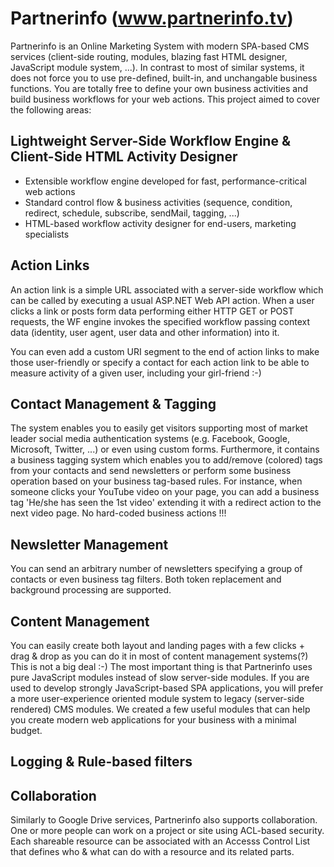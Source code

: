 # Partnerinfo (www.partnerinfo.tv)
Partnerinfo is an Online Marketing System with modern SPA-based CMS services (client-side routing, modules, blazing fast HTML designer, JavaScript module system, ...). In contrast to most of similar systems, it does not force you to use pre-defined, built-in, and unchangable business functions. You are totally free to define your own business activities and build business workflows for your web actions. This project aimed to cover the following areas:

## Lightweight Server-Side Workflow Engine & Client-Side HTML Activity Designer

- Extensible workflow engine developed for fast, performance-critical web actions
- Standard control flow & business activities (sequence, condition, redirect, schedule, subscribe, sendMail, tagging, ...)
- HTML-based workflow activity designer for end-users, marketing specialists

## Action Links

An action link is a simple URL associated with a server-side workflow which can be called by executing a usual ASP.NET Web API action. When a user clicks a link or posts form data performing either HTTP GET or POST requests, the WF engine invokes the specified workflow passing context data (identity, user agent, user data and other information) into it.

You can even add a custom URI segment to the end of action links to make those user-friendly or specify a contact for each action link to be able to measure activity of a given user, including your girl-friend :-)

## Contact Management & Tagging

The system enables you to easily get visitors supporting most of market leader social media authentication systems (e.g. Facebook, Google, Microsoft, Twitter, ...) or even using custom forms. Furthermore, it contains a business tagging system which enables you to add/remove (colored) tags from your contacts and send newsletters or perform some business operation based on your business tag-based rules. For instance, when someone clicks your YouTube video on your page, you can add a business tag 'He/she has seen the 1st video' extending it with a redirect action to the next video page. No hard-coded business actions !!!

## Newsletter Management

You can send an arbitrary number of newsletters specifying a group of contacts or even business tag filters. Both token replacement and background processing are supported.

## Content Management

You can easily create both layout and landing pages with a few clicks + drag & drop as you can do it in most of content management systems(?) This is not a big deal :-) The most important thing is that Partnerinfo uses pure JavaScript modules instead of slow server-side modules. If you are used to develop strongly JavaScript-based SPA applications, you will prefer a more user-experience oriented module system to legacy (server-side rendered) CMS modules. We created a few useful modules that can help you create modern web applications for your business with a minimal budget.

## Logging & Rule-based filters

## Collaboration

Similarly to Google Drive services, Partnerinfo also supports collaboration. One or more people can work on a project or site using ACL-based security. Each shareable resource can be associated with an Accesss Control List that defines who & what can do with a resource and its related parts.
